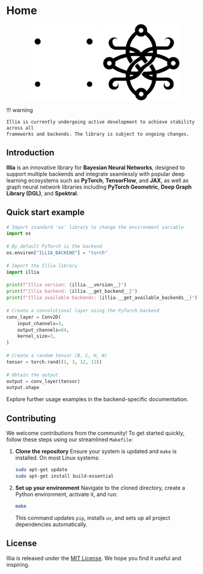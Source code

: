 # Home

<p align="center">
  <img src="./assets/images/white_logo_illia.png" class="logo-white" height="200" width="200"/>
  <img src="./assets/images/black_logo_illia.png" class="logo-black" height="200" width="200"/>
  <br />
</p>

!!! warning

    Illia is currently undergoing active development to achieve stability across all
    frameworks and backends. The library is subject to ongoing changes.

## Introduction

**Illia** is an innovative library for **Bayesian Neural Networks**, designed to support
multiple backends and integrate seamlessly with popular deep learning ecosystems such as
**PyTorch**, **TensorFlow**, and **JAX**, as well as graph neural network libraries
including **PyTorch Geometric**, **Deep Graph Library (DGL)**, and **Spektral**.

## Quick start example

```python
# Import standard 'os' library to change the environment variable
import os

# By default PyTorch is the backend
os.environ["ILLIA_BACKEND"] = "torch"

# Import the Illia library
import illia

print(f"Illia version: {illia.__version__}")
print(f"Illia backend: {illia.__get_backend__}")
print(f"Illia available backends: {illia.__get_available_backends__}")

# Create a convolutional layer using the PyTorch backend
conv_layer = Conv2D(
    input_channels=3,
    output_channels=64,
    kernel_size=3,
)

# Create a random tensor (B, C, H, W)
tensor = torch.rand((1, 3, 12, 12))

# Obtain the output
output = conv_layer(tensor)
output.shape
```

Explore further usage examples in the backend-specific documentation.

## Contributing

We welcome contributions from the community! To get started quickly, follow these steps
using our streamlined `Makefile`:

1. **Clone the repository** Ensure your system is updated and `make` is installed. On
   most Linux systems:

   ```bash
   sudo apt-get update
   sudo apt-get install build-essential
   ```

2. **Set up your environment** Navigate to the cloned directory, create a Python
   environment, activate it, and run:

   ```bash
   make
   ```

   This command updates `pip`, installs `uv`, and sets up all project dependencies
   automatically.

## License

Illia is released under the
[MIT License](https://github.com/EricssonResearch/illia/blob/main/LICENSE). We hope you
find it useful and inspiring.
